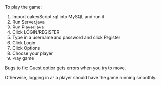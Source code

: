 To play the game:
1. Import cakeyScript.sql into MySQL and run it 
2. Run Server.java
3. Run Player.java
4. Click LOGIN/REGISTER
5. Type in a username and password and click Register
6. Click Login
7. Click Options
8. Choose your player
9. Play game

Bugs to fix:
Guest option gets errors when you try to move.

Otherwise, logging in as a player should have the game running smoothly.
